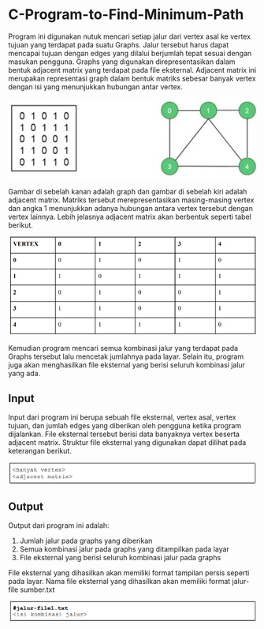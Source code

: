 # C-Program-to-Find-Minimum-Path

Program ini digunakan nutuk mencari setiap jalur dari  vertex asal ke vertex tujuan yang terdapat pada
suatu Graphs. Jalur tersebut harus dapat mencapai tujuan dengan edges yang dilalui berjumlah tepat
sesuai dengan masukan pengguna. Graphs yang digunakan direpresentasikan dalam bentuk adjacent
matrix yang terdapat pada file eksternal. Adjacent matrix ini merupakan representasi graph dalam bentuk
matriks sebesar banyak vertex dengan isi yang menunjukkan hubungan antar vertex.

![alt text](https://github.com/fauzan-2405/C-Program-to-Find-Minimum-Path/blob/main/messageImage_1667968443171.jpg)

Gambar di sebelah kanan adalah graph dan gambar di sebelah kiri adalah adjacent matrix. Matriks
tersebut merepresentasikan masing-masing vertex dan angka 1 menunjukkan adanya hubungan antara
vertex tersebut dengan vertex lainnya. Lebih jelasnya adjacent matrix akan berbentuk seperti tabel
berikut.

![alt text](https://github.com/fauzan-2405/C-Program-to-Find-Minimum-Path/blob/main/messageImage_1667968639507.jpg)

Kemudian program mencari semua kombinasi jalur yang terdapat pada Graphs tersebut lalu mencetak
jumlahnya pada layar. Selain itu, program juga akan menghasilkan file eksternal yang berisi seluruh
kombinasi jalur yang ada.

## Input
Input dari program ini berupa sebuah file eksternal, vertex asal, vertex tujuan, dan jumlah edges yang diberikan oleh pengguna ketika program dijalankan. File eksternal tersebut berisi data banyaknya vertex beserta adjacent matrix. Struktur file eksternal yang digunakan dapat dilihat pada keterangan berikut.

![alt text](https://github.com/fauzan-2405/C-Program-to-Find-Minimum-Path/blob/main/messageImage_1667968842667.jpg)

## Output
Output dari program ini adalah:
1. Jumlah jalur pada graphs yang diberikan
2. Semua kombinasi jalur pada graphs yang ditampilkan pada layar
3. File eksternal yang berisi seluruh kombinasi jalur pada graphs

File eksternal yang dihasilkan akan memiliki format tampilan persis seperti pada layar. Nama file eksternal yang dihasilkan akan memiliki format jalur-file sumber.txt

![alt text](https://github.com/fauzan-2405/C-Program-to-Find-Minimum-Path/blob/main/messageImage_1667968831269.jpg)
